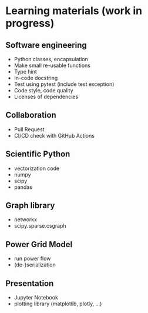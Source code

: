 # Learning materials (work in progress)

## Software engineering

* Python classes, encapsulation
* Make small re-usable functions
* Type hint
* In-code docstring
* Test using pytest (include test exception)
* Code style, code quality
* Licenses of dependencies

## Collaboration

* Pull Request
* CI/CD check with GitHub Actions

## Scientific Python

* vectorization code
* numpy
* scipy
* pandas

## Graph library

* networkx
* scipy.sparse.csgraph

## Power Grid Model

* run power flow
* (de-)serialization

## Presentation

* Jupyter Notebook
* plotting library (matplotlib, plotly, ...)
